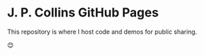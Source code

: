 # J. P. Collins GitHub Pages

This repository is where I host code and demos for public sharing.

😊
